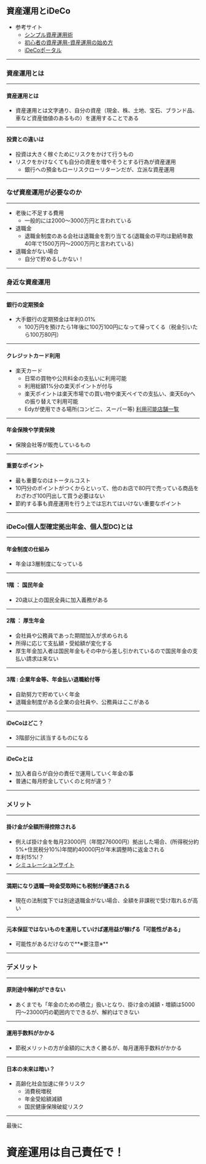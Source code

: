 ## 資産運用とiDeCo

- 参考サイト
  - [シンプル資産運用術](https://simple-invest.net/)
  - [初心者の資産運用-資産運用の始め方](http://www.sisanunyou.org/kiso/hajimekata.html)
  - [iDeCoポータル](http://www.jis-t.kojingata-portal.com/)
---
### 資産運用とは
---
#### 資産運用とは
- 資産運用とは文字通り、自分の資産（現金、株、土地、宝石、ブランド品、車など資産価値のあるもの）を運用することである
---
#### 投資との違いは
- 投資は大きく稼ぐためにリスクをかけて行うもの
- リスクをかけなくても自分の資産を増やそうとする行為が資産運用
  - 銀行への預金もローリスクローリターンだが、立派な資産運用
---
### なぜ資産運用が必要なのか
---
- 老後に不足する費用
  - 一般的には2000～3000万円と言われている
- 退職金
  - 退職金制度のある会社は退職金を割り当てる(退職金の平均は勤続年数40年で1500万円～2000万円と言われている)
- 退職金がない場合
  - 自分で貯めるしかない！
---
### 身近な資産運用
---
#### 銀行の定期預金
- 大手銀行の定期預金は年利0.01%
  - 100万円を預けたら1年後に100万100円になって帰ってくる（税金引いたら100万80円）
---
#### クレジットカード利用
- 楽天カード
  - 日常の買物や公共料金の支払いに利用可能
  - 利用総額1%分の楽天ポイントが付与
  - 楽天ポイントは楽天市場での買い物や楽天ペイでの支払い、楽天Edyへの振り替えで利用可能
  - Edyが使用できる場所(コンビニ、スーパー等) [利用可能店舗一覧](https://edy.rakuten.co.jp/search/merchant/)
---
#### 年金保険や学資保険
- 保険会社等が販売しているもの
---
#### 重要なポイント
- 最も重要なのはトータルコスト
- 10円分のポイントがつくからといって、他のお店で80円で売っている商品をわざわざ100円出して買う必要はない
- 節約する事も資産運用を行う上では忘れてはいけない重要なポイント
---
### iDeCo(個人型確定拠出年金、個人型DC)とは
---
#### 年金制度の仕組み
- 年金は3層制度になっている
---
#### 1階 ： 国民年金
- 20歳以上の国民全員に加入義務がある
---
#### 2階 ： 厚生年金
- 会社員や公務員であった期間加入が求められる
- 所得に応じて支払額・受給額が変化する
- 厚生年金加入者は国民年金もその中から差し引かれているので国民年金の支払い請求は来ない
---  
#### 3階 : 企業年金等、年金払い退職給付等
- 自助努力で貯めていく年金
- 退職金制度がある企業の会社員や、公務員はここがある
---
#### iDeCoはどこ？
- 3階部分に該当するものになる
---
#### iDeCoとは
- 加入者自らが自分の責任で運用していく年金の事
- 普通に毎月貯金していくのと何が違う？
---
### メリット
---
#### 掛け金が全額所得控除される
- 例えば掛け金を毎月23000円（年間276000円）拠出した場合、(所得税分約5%+住民税分10%)年間約40000円が年末調整時に返金される
- 年利15%!？
- [シミュレーションサイト](http://www.jis-t.kojingata-portal.com/about/setsuzei.html)
---
#### 満期になり退職一時金受取時にも税制が優遇される
- 現在の法制度下では別途退職金がない場合、全額を非課税で受け取れるが高い
---
#### 元本保証ではないものを運用していけば運用益が稼げる「可能性がある」
- 可能性があるだけなので**※要注意※**
---
### デメリット
---
#### 原則途中解約ができない
- あくまでも「年金のための積立」扱いとなり、掛け金の減額・増額は5000円～23000円の範囲内でできるが、解約はできない
---
#### 運用手数料がかかる
- 節税メリットの方が金額的に大きく勝るが、毎月運用手数料がかかる
---
#### 日本の未来は暗い？
- 高齢化社会加速に伴うリスク
  - 消費税増税
  - 年金受給額減額
  - 国民健康保険破綻リスク
---
最後に
# 資産運用は自己責任で！
